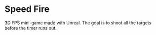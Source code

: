 # Speed Fire

3D FPS mini-game made with Unreal. The goal is to shoot all the targets before the timer runs out.  

